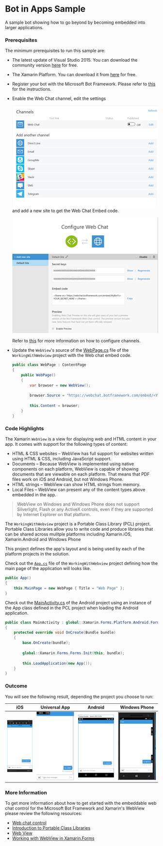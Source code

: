 # Bot in Apps Sample

A sample bot showing how to go beyond by becoming embedded into larger applications.

### Prerequisites
The minimum prerequisites to run this sample are:
* The latest update of Visual Studio 2015. You can download the community version [here](http://www.visualstudio.com) for free.
* The Xamarin Platform. You can download it from [here](https://www.xamarin.com/platform) for free.
* Register your bot with the Microsoft Bot Framework. Please refer to [this](https://docs.botframework.com/en-us/csharp/builder/sdkreference/gettingstarted.html#registering) for the instructions.
* Enable the Web Chat channel, edit the settings 

  ![ChatWidget Channel](images/chatwidget-channel.png) 
  and add a new site to get the Web Chat Embed code. 

   ![ChatWidget Token](images/chatwidget-token.PNG)
 
  Refer to [this](https://docs.botframework.com/en-us/csharp/builder/sdkreference/gettingstarted.html#channels) for more information on how to configure channels. 

* Update the `WebView`'s source of the [WebPage.cs](WorkingWithWebview/WebPage.cs#L11) file of the `WorkingWithWebview` project with the Web chat embed code. 

	````C#
	public class WebPage : ContentPage
	{
		public WebPage()
		{
			var browser = new WebView();

			browser.Source = "https://webchat.botframework.com/embed/<YOUR SECRET KEY HERE>";

			this.Content = browser;
		}
	}
	````

### Code Highlights

The Xamarin `WebView` is a view for displaying web and HTML content in your app. It comes with support for the following types of content:

* HTML & CSS websites – WebView has full support for websites written using HTML & CSS, including JavaScript support.
* Documents – Because WebView is implemented using native components on each platform, WebView is capable of showing documents that are viewable on each platform. That means that PDF files work on iOS and Android, but not Windows Phone.
* HTML strings – WebView can show HTML strings from memory.
* Local Files – WebView can present any of the content types above embedded in the app.

> WebView on Windows and Windows Phone does not support Silverlight, Flash or any ActiveX controls, even if they are supported by Internet Explorer on that platform.

The `WorkingWithWebview` project is a Portable Class Library (PCL) project. Portable Class Libraries allow you to write code and produce libraries that can be shared across mulitple platforms including Xamarin.iOS, Xamarin.Android and Windows Phone 

This project defines the app's layout and is being used by each of the platform projects in the solution.

Check out the [`App.cs`](WorkingWithWebview/App.cs#L9) file of the `WorkingWithWebview` project defining how the main page of the application will looks like.

````C#
public App()
{
	this.MainPage = new WebPage { Title = "Web Page" };
}
```` 

Check out the [MainActivity.cs](Android/MainActivity.cs#L16) of the Android project using an instance of the App class defined in the PCL project when loading the Android application.

````C#
public class MainActivity : global::Xamarin.Forms.Platform.Android.FormsApplicationActivity
{
	protected override void OnCreate(Bundle bundle)
	{
		base.OnCreate(bundle);

		global::Xamarin.Forms.Forms.Init(this, bundle);

		this.LoadApplication(new App());
	}
}
````

### Outcome

You will see the following result, depending the project you choose to run:

| iOS | Universal App | Android | Windows Phone |
|---|---|---|---|
|![iOs](images/outcome-ios.png)|![Universal App](images/outcome-universalapp.png)|![Android](images/outcome-android.png)|![Windows Phone](images/outcome-windowsphone.png)|

### More Information

To get more information about how to get started with the embeddable web chat control for the Microsoft Bot Framework and Xamarin's WebView please review the following resources:
* [Web chat control](https://github.com/Microsoft/BotFramework-webchat)
* [Introduction to Portable Class Libraries](https://developer.xamarin.com/guides/cross-platform/application_fundamentals/pcl/introduction_to_portable_class_libraries/)
* [Web View](https://developer.xamarin.com/guides/xamarin-forms/user-interface/webview/)
* [Working with WebView in Xamarin.Forms](http://developer.xamarin.com/guides/cross-platform/xamarin-forms/working-with/webview)
